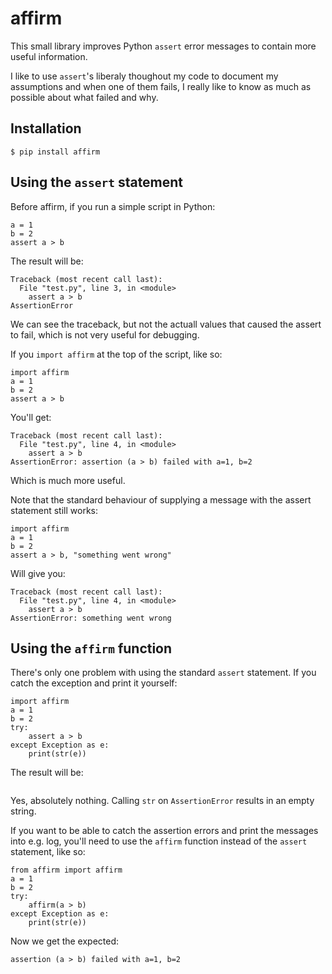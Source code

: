 affirm
======

This small library improves Python `assert` error messages to contain more useful information.

I like to use `assert`'s liberaly thoughout my code to document my assumptions and when one of them fails, I really like to know as much as possible about what failed and why.

Installation
------------

    $ pip install affirm

Using the `assert` statement
----------------------------

Before affirm, if you run a simple script in Python:

    a = 1
    b = 2
    assert a > b

The result will be:

    Traceback (most recent call last):
      File "test.py", line 3, in <module>
        assert a > b
    AssertionError

We can see the traceback, but not the actuall values that caused the assert to fail, which is not very useful for debugging.

If you `import affirm` at the top of the script, like so:

    import affirm
    a = 1
    b = 2
    assert a > b

You'll get:

    Traceback (most recent call last):
      File "test.py", line 4, in <module>
        assert a > b
    AssertionError: assertion (a > b) failed with a=1, b=2

Which is much more useful.

Note that the standard behaviour of supplying a message with the assert statement still works:

    import affirm
    a = 1
    b = 2
    assert a > b, "something went wrong"

Will give you:

    Traceback (most recent call last):
      File "test.py", line 4, in <module>
        assert a > b
    AssertionError: something went wrong

Using the `affirm` function
---------------------------

There's only one problem with using the standard `assert` statement. If you catch the exception and print it yourself:

    import affirm
    a = 1
    b = 2
    try:
        assert a > b
    except Exception as e:
        print(str(e))

The result will be:

```
```

Yes, absolutely nothing. Calling `str` on `AssertionError` results in an empty string.

If you want to be able to catch the assertion errors and print the messages into e.g. log, you'll need to use the `affirm` function instead of the `assert` statement, like so:

    from affirm import affirm
    a = 1
    b = 2
    try:
        affirm(a > b)
    except Exception as e:
        print(str(e))

Now we get the expected:

    assertion (a > b) failed with a=1, b=2
